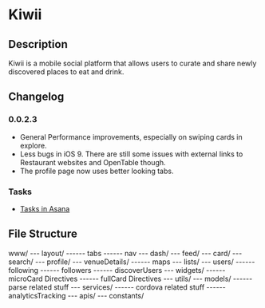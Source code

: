 # Kiwii

## Description

Kiwii is a mobile social platform that allows users to curate and share newly discovered places to eat and drink.

## Changelog

### 0.0.2.3
* General Performance improvements, especially on swiping cards in explore.
* Less bugs in iOS 9. There are still some issues with external links to Restaurant websites and OpenTable though.
* The profile page now uses better looking tabs.

### Tasks

* [Tasks in Asana](https://app.asana.com/0/28175111298195/28175111298195)

## File Structure

www/
---	layout/
------	tabs
------	nav
---	dash/
---	feed/
---	card/
---	search/
---	profile/
---	venueDetails/
------	maps
---	lists/
---	users/
------	following
------	followers
------	discoverUsers
---	widgets/
------	microCard Directives
------	fullCard Directives
---	utils/
---	models/
------	parse related stuff 
---	services/
------	cordova related stuff
------	analyticsTracking
---	apis/
---	constants/


